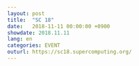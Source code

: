 ```yaml
---
layout: post
title:  "SC 18"
date:   2018-11-11 00:00:00 +0900
showdate: 2018.11.11
lang: en
categories: EVENT
outurl: https://sc18.supercomputing.org/
---
```


